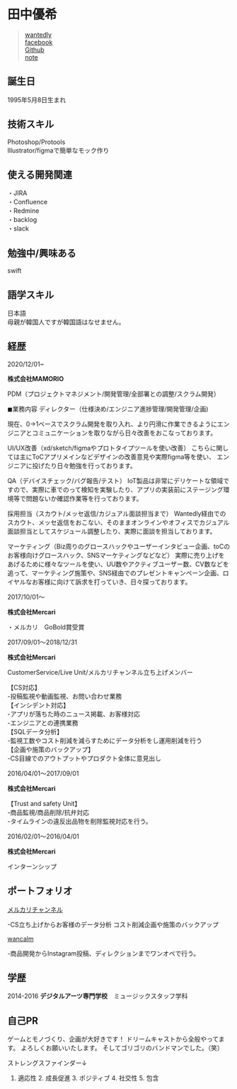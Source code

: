 # 田中優希


 > [wantedly](https://www.wantedly.com/users/49281110)   
 >[facebook](https://www.facebook.com/profile.php?id=100005865303362)  
 >[Github](https://github.com/tanakosan0508)  
 >[note](https://note.mu/tanakosan0508)


 

## 誕生日
1995年5月8日生まれ

## 技術スキル
Photoshop/Protools  
Illustrator/figmaで簡単なモック作り


## 使える開発関連
・JIRA   
・Confluence  
・Redmine   
・backlog  
・slack
## 勉強中/興味ある　　
swift  
## 語学スキル　　
日本語  
母親が韓国人ですが韓国語はなせません。

## 経歴　　

2020/12/01~

**株式会社MAMORIO**　　

PDM（プロジェクトマネジメント/開発管理/全部署との調整/スクラム開発）　　　　

◼︎業務内容
ディレクター（仕様決め/エンジニア進捗管理/開発管理/企画)

現在、0→1ベースでスクラム開発を取り入れ、より円滑に作業できるようにエンジニアとコミュニケーションを取りながら日々改善をおこなっております。

UI/UX改善（xd/sketch/figmaやプロトタイプツールを使い改善）
こちらに関しては主にToCアプリメインなどデザインの改善意見や実際figma等を使い、
エンジニアに投げたり日々勉強を行っております。

QA（デバイスチェック/バグ報告/テスト）
IoT製品は非常にデリケートな領域ですので、実際に車でのって検知を実験したり、アプリの実装前にステージング環境等で問題ないか確認作業等を行っております。

採用担当（スカウト/メッセ返信/カジュアル面談担当まで）
Wantedly経由でのスカウト、メッセ返信をおこない、そのままオンラインやオフィスでカジュアル面談担当としてスケジュール調整したり、実際に面談を担当しております。

マーケティング（Biz周りのグロースハックやユーザーインタビュー企画、toCのお客様向けグロースハック、SNSマーケティングなどなど）
実際に売り上げをあげるために様々なツールを使い、UU数やアクティブユーザー数、CV数などを追って、マーケティング施策や、SNS経由でのプレゼントキャンペーン企画、ロイヤルなお客様に向けて訴求を打っていき、日々探っております。
 
 
 2017/10/01〜 
 
 **株式会社Mercari**  
 
 ・メルカリ　GoBold賞受賞
 
 2017/09/01〜2018/12/31 
 
 **株式会社Mercari**  
 
 CustomerService/Live Unit/メルカリチャンネル立ち上げメンバー  
 
 【CS対応】  
-投稿監視や動画監視、お問い合わせ業務  
【インシデント対応】  
-アプリが落ちた時のニュース掲載、お客様対応  
-エンジニアとの連携業務  
【SQLデータ分析】  
-監視工数やコスト削減を減らすためにデータ分析をし運用削減を行う  
【企画や施策のバックアップ】  
-CS目線でのアウトプットやプロダクト全体に意見出し
  
 2016/04/01〜2017/09/01  
 
 **株式会社Mercari** 
 
 【Trust and safety Unit】  
 -商品監視/商品削除/抗弁対応  
 -タイムラインの違反出品物を削除監視対応を行う。

 2016/02/01〜2016/04/01  

**株式会社Mercari**  

インターンシップ　

## ポートフォリオ

[メルカリチャンネル](https://www.mercari.com/jp/mercari-channel/)

-CS立ち上げからお客様のデータ分析  コスト削減企画や施策のバックアップ


[wancalm](https://www.instagram.com/wan_calm/)

-商品開発からInstagram投稿、ディレクションまでワンオペで行う。

## 学歴

2014-2016
  **デジタルアーツ専門学校**　ミュージックスタッフ学科 



## 自己PR
ゲームとモノづくり、企画が大好きです！
ドリームキャストから全般やってます。
よろしくお願いいたします。
そしてゴリゴリのバンドマンでした。（笑）

ストレングスファインダー↓
1. 適応性 2. 成長促進 3. ポジティブ 4. 社交性 5. 包含
